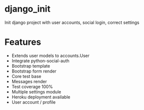 # django_init

Init django project with user accounts, social login, correct settings

# Features

- Extends user models to accounts.User
- Integrate python-social-auth
- Bootstrap template
- Bootstrap form render
- Core test base
- Messages render
- Test coverage 100%
- Multiple settings module
- Heroku deployment available
- User account / profile
